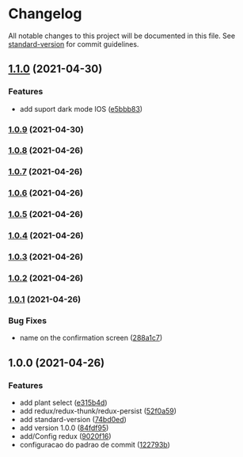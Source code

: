 # Changelog

All notable changes to this project will be documented in this file. See [standard-version](https://github.com/conventional-changelog/standard-version) for commit guidelines.

## [1.1.0](https://github.com/eduardorfreitas93/nlw5-plantmanager/compare/v1.0.9...v1.1.0) (2021-04-30)


### Features

* add suport dark mode IOS ([e5bbb83](https://github.com/eduardorfreitas93/nlw5-plantmanager/commit/e5bbb83e32f89491d37f6d66fafc3ce1f5c4b15f))

### [1.0.9](https://github.com/eduardorfreitas93/nlw5-plantmanager/compare/v1.0.8...v1.0.9) (2021-04-30)

### [1.0.8](https://github.com/eduardorfreitas93/nlw5-plantmanager/compare/v1.0.6...v1.0.8) (2021-04-26)

### [1.0.7](https://github.com/eduardorfreitas93/nlw5-plantmanager/compare/v1.0.6...v1.0.7) (2021-04-26)

### [1.0.6](https://github.com/eduardorfreitas93/nlw5-plantmanager/compare/v1.0.5...v1.0.6) (2021-04-26)

### [1.0.5](https://github.com/eduardorfreitas93/nlw5-plantmanager/compare/v1.0.4...v1.0.5) (2021-04-26)

### [1.0.4](https://github.com/eduardorfreitas93/nlw5-plantmanager/compare/v1.0.3...v1.0.4) (2021-04-26)

### [1.0.3](https://github.com/eduardorfreitas93/nlw5-plantmanager/compare/v1.0.2...v1.0.3) (2021-04-26)

### [1.0.2](https://github.com/eduardorfreitas93/nlw5-plantmanager/compare/v1.0.1...v1.0.2) (2021-04-26)

### [1.0.1](https://github.com/eduardorfreitas93/nlw5-plantmanager/compare/v1.0.0...v1.0.1) (2021-04-26)


### Bug Fixes

* name on the confirmation screen ([288a1c7](https://github.com/eduardorfreitas93/nlw5-plantmanager/commit/288a1c7d5b01245252ab966b027b49affda3ea45))

## 1.0.0 (2021-04-26)


### Features

* add plant select ([e315b4d](https://github.com/eduardorfreitas93/nlw5-plantmanager/commit/e315b4d4e7f236033ad22fa10fb5ac259f5bbbf9))
* add redux/redux-thunk/redux-persist ([52f0a59](https://github.com/eduardorfreitas93/nlw5-plantmanager/commit/52f0a594926bd6a2ae6c7e11dfb732a70ad2ad77))
* add standard-version ([74bd0ed](https://github.com/eduardorfreitas93/nlw5-plantmanager/commit/74bd0ed65e264fa8be26d768529e9141445a6701))
* add version 1.0.0 ([84fdf95](https://github.com/eduardorfreitas93/nlw5-plantmanager/commit/84fdf959c35faf61cae32a8cdcd06caac9acb8f3))
* add/Config redux ([9020f16](https://github.com/eduardorfreitas93/nlw5-plantmanager/commit/9020f165b0a3c8ba44ba06c1827c0a07b1a071e0))
* configuracao do padrao de commit ([122793b](https://github.com/eduardorfreitas93/nlw5-plantmanager/commit/122793b76e07381e78c9a9a41cabef263e5c0e14))
